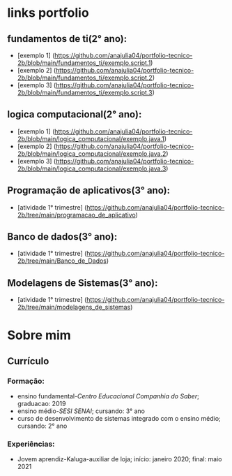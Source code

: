 # links portfolio
## fundamentos de ti(2° ano):
* [exemplo 1] (https://github.com/anajulia04/portfolio-tecnico-2b/blob/main/fundamentos_ti/exemplo.script.1)
* [exemplo 2] (https://github.com/anajulia04/portfolio-tecnico-2b/blob/main/fundamentos_ti/exemplo.script.2)
* [exemplo 3] (https://github.com/anajulia04/portfolio-tecnico-2b/blob/main/fundamentos_ti/exemplo.script.3)
## logica computacional(2° ano):
* [exemplo 1] (https://github.com/anajulia04/portfolio-tecnico-2b/blob/main/logica_computacional/exemplo.java.1)
* [exemplo 2] (https://github.com/anajulia04/portfolio-tecnico-2b/blob/main/logica_computacional/exemplo.java.2)
* [exemplo 3] (https://github.com/anajulia04/portfolio-tecnico-2b/blob/main/logica_computacional/exemplo.java.3)
## Programação de aplicativos(3° ano):
* [atividade 1° trimestre] (https://github.com/anajulia04/portfolio-tecnico-2b/tree/main/programacao_de_aplicativo)
## Banco de dados(3° ano):
* [atividade 1° trimestre] (https://github.com/anajulia04/portfolio-tecnico-2b/tree/main/Banco_de_Dados)
## Modelagens de Sistemas(3° ano):
* [atividade 1° trimestre] (https://github.com/anajulia04/portfolio-tecnico-2b/tree/main/modelagens_de_sistemas)

# Sobre mim
## Currículo
### Formação:
* ensino fundamental-<i>Centro Educacional Companhia do Saber</i>; graduacao: 2019
* ensino médio-<i>SESI SENAI</i>; cursando: 3° ano
* curso de desenvolvimento de sistemas integrado com o ensino médio; cursando: 2° ano
### Experiências:
* Jovem aprendiz-Kaluga-auxiliar de loja; início: janeiro 2020; final: maio 2021
